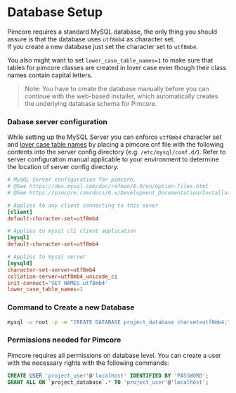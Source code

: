 # Database Setup 

Pimcore requires a standard MySQL database, the only thing you should assure is that the database uses `utf8mb4` as character set.  
If you create a new database just set the character set to `utf8mb4`.

You also might want to set `lower_case_table_names=1` to make sure that tables for pimcore classes are created in lover case even though
their class names contain capital letters.

> Note: You have to create the database manually before you can continue with the web-based installer, 
> which automatically creates the underlying database schema for Pimcore.

### Dabase server configuration

While setting up the MySQL Server you can enforce `utf8mb4` character set and [lover case table names](https://dev.mysql.com/doc/refman/8.0/en/server-system-variables.html#sysvar_lower_case_table_names) by placing a pimcore.cnf file with the following contents into the server config directory (e.g. `/etc/mysql/conf.d/`). Refer to server configuration manual applicable to your environment to determine the location of server config directory.

```cnf
# MySQL Server configuration for pimcore.
# @See https://dev.mysql.com/doc/refman/8.0/en/option-files.html
# @See https://pimcore.com/docs/6.x/Development_Documentation/Installation_and_Upgrade/System_Setup_and_Hosting/DB_Setup.html

# Applies to any client connecting to this sever
[client]
default-character-set=utf8mb4

# Applies to mysql cli client application
[mysql]
default-character-set=utf8mb4

# Applies to mysql server
[mysqld]
character-set-server=utf8mb4
collation-server=utf8mb4_unicode_ci
init-connect='SET NAMES utf8mb4'
lower_case_table_names=1
```

### Command to Create a new Database

```bash
mysql -u root -p -e "CREATE DATABASE project_database charset=utf8mb4;"
```

### Permissions needed for Pimcore

Pimcore requires all permissions on database level. You can create a user with the necessary
rights with the following commands:

```sql
CREATE USER 'project_user'@'localhost' IDENTIFIED BY 'PASSWORD';
GRANT ALL ON `project_database`.* TO 'project_user'@'localhost';
```
